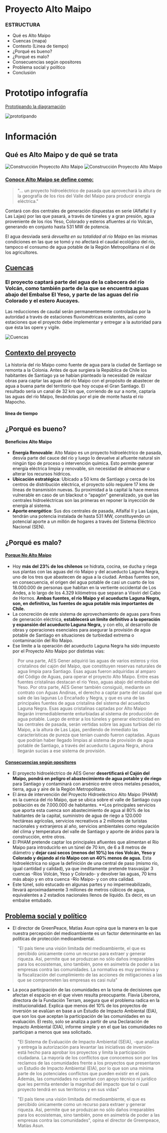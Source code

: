 # Proyecto Alto Maipo
### ESTRUCTURA
* Qué es Alto Maipo
* Cuencas (mapa)
* Contexto (Linea de tiempo)
* ¿Porqué es bueno?
* ¿Porqué es malo?
* Consecuencias según opositores
* Problema social y político
* Conclusión

# Prototipo infografía

[Prototipando la diagramación](https://www.figma.com/file/yMdBrkT9TyPAoLqDBGMtaZ/Infograf%C3%ADa-Digital?node-id=0%3A1)

![prototipando](https://i.pinimg.com/564x/a0/80/ff/a080ff0aedb47923d4a86e2ef02c2d3e.jpg)


# Información
## Qué es Alto Maipo y de qué se trata
![Construcción Proyeccto Alto Maipo](https://3powershala.com/wp-content/uploads/2016/11/Alto-Maipo-1-770x513.jpg)
![Construcción Proyeccto Alto Maipo](https://surfbeatsradio.com/wp-content/uploads/2020/06/2275912.jpg)
### [Conoce Alto Maipo se define como:](conocealtomaipo.cl)
> "... un proyecto hidroeléctrico de pasada que aprovechará la altura de la geografía de los ríos del Valle del Maipo para producir energía eléctrica."

Contará con dos centrales de generación dispuestas en serie (Alfalfal II y Las Lajas) por las que pasará, a través de túneles y a gran presión, agua proveniente de los ríos Yeso, Colorado y esteros afluentes al río Volcán, generando en conjunto hasta 531 MW de potencia.

El agua desviada será *devuelta en su totalidad al río Maipo* en las mismas condiciones en las que se tomó y no afectará el caudal ecológico del río, tampoco el consumo de agua potable de la Región Metropolitana ni el de los agricultores.

## [Cuencas](https://conocealtomaipo.cl/agua/)
### El proyecto captará parte del agua de la cabecera del río Volcán, como también parte de la que se encuentra aguas abajo del Embalse El Yeso, y parte de las aguas del río Colorado y el estero Aucayes.
Las reducciones de caudal serán permanentemente controladas por la autoridad a través de estaciones fluviométricas existentes, así como estaciones que el proyecto debe implementar y entregar a la autoridad para que ésta las opere y vigile. 

![Cuencas](https://i.pinimg.com/originals/49/26/ac/4926acbd16db40bb2b86313e01aaa15e.png)

## [Contexto del proyecto](https://laderasur.com/articulo/por-que-el-proyecto-alto-maipo-amenaza-la-provision-de-agua-potable-para-la-ciudad-de-santiago/)
La historia del río Maipo como fuente de agua para la ciudad de Santiago se remonta a la Colonia. Antes de que surgiera la República de Chile los habitantes de Santiago ya se habían planteado la necesidad de realizar obras para captar las aguas del río Maipo con el propósito de abastecer de agua a buena parte del territorio que hoy ocupa el Gran Santiago. El resultado sería un canal de 32 km que, corriendo de sur a norte, captaría las aguas del río Maipo, llevándolas por el pie de monte hasta el río Mapocho.
#### línea de tiempo

## ¿Porqué es bueno?
#### Beneficios Alto Maipo
* **Energía Renovable**: Alto Maipo es un proyecto hidroeléctrico de pasada, desvía parte del cauce del río y luego lo devuelve al afluente natural sin ningún tipo de proceso o intervención química. Esto permite generar energía eléctrica limpia y renovable, sin necesidad de almacenar o alterar los recursos hídricos.
* **Ubicación estratégica**: Ubicado a 50 kms de Santiago y cerca de los centros de distribución eléctrica, el proyecto sólo requiere 17 kms de líneas de transmisión nuevas. Su proximidad a la capital la hace menos vulnerable en caso de un blackout o “apagón” generalizado, ya que las centrales hidroeléctricas son las primeras en reponer la inyección de energía al sistema.
* **Aporte energético**: Sus dos centrales de pasada, Alfalfal II y Las Lajas, tendrán una potencia instalada de hasta 531 MW, constituyendo un potencial aporte a un millón de hogares a través del Sistema Eléctrico Nacional (SEN).

## ¿Porqué es malo?
#### [Porque No Alto Maipo](https://laderasur.com/articulo/por-que-el-proyecto-alto-maipo-amenaza-la-provision-de-agua-potable-para-la-ciudad-de-santiago/)
* Hoy **más del 23% de los chilenos** se hidrata, cocina, se ducha y riega sus plantas con las aguas del río Maipo y del acueducto Laguna Negra, uno de los tres que abastecen de agua a la ciudad. Ambas fuentes son, en consecuencia, el origen del agua potable de casi un cuarto de los 18.000.000 de personas que habitan en la vertiente occidental de Los Andes, a lo largo de los 4.329 kilómetros que separan a Visviri del Cabo de Hornos. **Ambas fuentes, el río Maipo y el acueducto Laguna Negra, son, en definitiva, las fuentes de agua potable más importantes de Chile.**
* La concreción de este sistema de aprovechamiento de aguas para fines de generación eléctrica, **establecerá un límite definitivo a la operación y expansión del acueducto Laguna Negra,** y con ello, al desarrollo de obras y operaciones esenciales para asegurar la provisión de agua potable de Santiago en situaciones de turbiedad extrema o contaminación del Río Maipo. 
* Ese límite a la operación del acueducto Laguna Negra ha sido impuesto por el Proyecto Alto Maipo por distintas vías:
> Por una parte, AES Gener adquirió las aguas de varios esteros y ríos cristalinos del cajón del Maipo, que constituyen reservas naturales de agua limpia para Santiago. Esas aguas fueron adquiridas al amparo del Código de Aguas, para operar el proyecto Alto Maipo. Entre esas fuentes cristalinas destacan el río Yeso, aguas abajo del embalse del Yeso.
> Por otra parte, AES Gener también consiguió, mediante un contrato con Aguas Andinas, el derecho a captar parte del caudal que sale de las lagunas Lo Encañado y Negra, y que es una de las principales fuentes de agua cristalina del sistema del acueducto Laguna Negra.
> Esas aguas cristalinas captadas por Alto Maipo llegarán irremediablemente enturbiadas al sistema de producción de agua potable. Luego de entrar a los túneles y generar electricidad en las centrales de pasada, serán vertidas sobre las aguas turbias del río Maipo, a la altura de Las Lajas, perdiendo de inmediato las características de pureza que tenían cuando fueron captadas. Aguas que podrían haber llegado limpias al sistema de provisión de agua potable de Santiago, a través del acueducto Laguna Negra, ahora llegarán sucias a ese sistema de provisión.

#### [Consecuencias según opositores](https://sustempo.com/consecuencias-ambientales-de-alto-maipo-segun-sus-opositores)
* El proyecto hidroeléctrico de AES Gener **desertificará el Cajón del Maipo, pondrá en peligro el abastecimiento de agua potable y de riego** para Santiago y contaminará con arsénico entre otros metales pesados, tierra, agua y aire de la Región Metropolitana.
* El área de intervención del Proyecto Hidroeléctrico Alto Maipo (PHAM) es la cuenca del río Maipo, que se ubica sobre el valle de Santiago cuya población es de 7.000.000 de habitantes. **Los principales servicios que aporta esta cuenca son abastecimiento de agua al 80% de los habitantes de la capital, suministro de agua de riego a 120.000 hectáreas agrícolas, servicios recreativos a 2 millones de turistas nacionales y extranjeros al año, servicios ambientales como regulación del clima y temperatura del valle de Santiago y aporte de áridos para la construcción, entre otros.
* El PHAM pretende captar los principales afluentes que alimentan el Río Maipo para introducirlo en un túnel de 70 km, de 6 a 8 metros de diámetro y **dejar casi secos (menos del 10%) los ríos Volcán, Yeso y Colorado y dejando al río Maipo con un 40% menos de agua.**  Esta hidroeléctrica  no sigue la definición de una central de paso (mismo río, igual cantidad y calidad), ya que ineditamente pretende trasvasijar 3 cuencas -Ríos Volcán, Yeso y Colorado- y devolver las aguas, 70 kms más abajo y en otra cuenca -Río Maipo- y con otra calidad.
* Este túnel, solo estucado en algunas partes y no impermeabilizado, llevará aproximadamente 3 millones de metros cúbicos de agua, equivalentes a 2 estadios nacionales llenos de líquido. Es decir, es un embalse entubado.

## [Problema social y político](https://www.latercera.com/nacional/noticia/siete-conflictos-socioambientales-ponen-jaque-la-agenda-verde-del-gobierno-ano-la-cop25/686013/)
* El director de GreenPeace, Matías Asun opina que la manera en la que nuestra percepción del medioambiente es un factor determinante en las políticas de protección medioambiental.
> "El país tiene una visión limitada del medioambiente, el que es percibido únicamente como un recurso para extraer y generar riqueza. Así, permite que se produzcan no sólo daños irreparables para los ecosistemas, sino también, pone en asimetría de poder a las empresas contra las comunidades. La normativa es muy permisiva y la fiscalización del cumplimiento de las acciones de mitigaciones a las que se comprometen las empresas es casi nula"
* La poca participación de las comunidades en la toma de decisiones que afectan el espacio en el que viven resulta preocupante. Flavia Liberona, directora de la Fundación Terram, asegura que el problema radica en la institucionalidad. Explica que menos del 10% de los proyectos de inversión se evalúan en base a un Estudio de Impacto Ambiental (EIA), que son los que aceptan la participación de las comunidades en su evaluación. El resto, solo se analiza a partir de una Declaración de Impacto Ambiental (DIA), informe simple y en el que las comunidades no participan a menos que sea solicitado.
> "El Sistema de Evaluación de Impacto Ambiental (SEIA), -que analiza y entrega la autorización para levantar las iniciativas de inversión- está hecho para aprobar los proyectos y limita la participación ciudadana. La mayoría de los conflictos que conocemos son por los reclamos de las comunidades frente a los proyectos que presentaron un Estudio de Impacto Ambiental (EIA), por lo que son una mínima parte de los potenciales conflictos que pueden existir en el país. Además, las comunidades no cuentan con apoyo técnico ni jurídico que les permita entender la magnitud del impacto que tal o cual proyecto tendrá en sus territorios y en sus vidas"

> "El país tiene una visión limitada del medioambiente, el que es percibido únicamente como un recurso para extraer y generar riqueza. Así, permite que se produzcan no sólo daños irreparables para los ecosistemas, sino también, pone en asimetría de poder a las empresas contra las comunidades", opina el director de Greenpeace, Matías Asun. 







